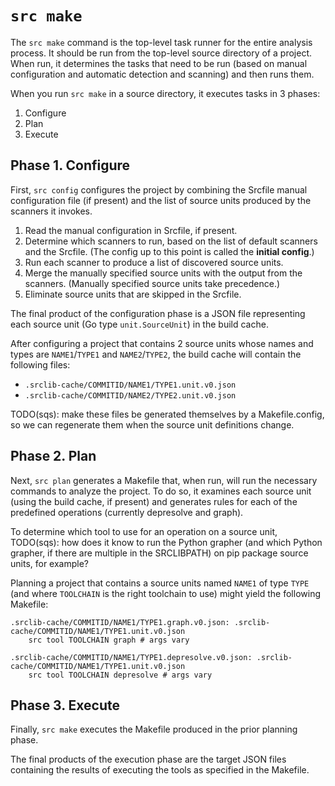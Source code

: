 # `src make`

The `src make` command is the top-level task runner for the entire analysis
process. It should be run from the top-level source directory of a project. When
run, it determines the tasks that need to be run (based on manual configuration
and automatic detection and scanning) and then runs them.

When you run `src make` in a source directory, it executes tasks in 3 phases:

1. Configure
1. Plan
1. Execute

## Phase 1. Configure

First, `src config` configures the project by combining the Srcfile manual
configuration file (if present) and the list of source units produced by the
scanners it invokes.

1. Read the manual configuration in Srcfile, if present.
1. Determine which scanners to run, based on the list of default scanners and
   the Srcfile. (The config up to this point is called the **initial config**.)
1. Run each scanner to produce a list of discovered source units.
1. Merge the manually specified source units with the output from the scanners.
   (Manually specified source units take precedence.)
1. Eliminate source units that are skipped in the Srcfile.

The final product of the configuration phase is a JSON file representing each
source unit (Go type `unit.SourceUnit`) in the build cache.

After configuring a project that contains 2 source units whose names and types
are `NAME1`/`TYPE1` and `NAME2`/`TYPE2`, the build cache will contain the
following files:

* `.srclib-cache/COMMITID/NAME1/TYPE1.unit.v0.json`
* `.srclib-cache/COMMITID/NAME2/TYPE2.unit.v0.json`

TODO(sqs): make these files be generated themselves by a Makefile.config, so we
can regenerate them when the source unit definitions change.

## Phase 2. Plan

Next, `src plan` generates a Makefile that, when run, will run the necessary
commands to analyze the project. To do so, it examines each source unit (using
the build cache, if present) and generates rules for each of the predefined
operations (currently depresolve and graph).

To determine which tool to use for an operation on a source unit, TODO(sqs): how
does it know to run the Python grapher (and which Python grapher, if there are
multiple in the SRCLIBPATH) on pip package source units, for example?

Planning a project that contains a source units named `NAME1` of type `TYPE`
(and where `TOOLCHAIN` is the right toolchain to use) might yield the following
Makefile:

```
.srclib-cache/COMMITID/NAME1/TYPE1.graph.v0.json: .srclib-cache/COMMITID/NAME1/TYPE1.unit.v0.json
    src tool TOOLCHAIN graph # args vary

.srclib-cache/COMMITID/NAME1/TYPE1.depresolve.v0.json: .srclib-cache/COMMITID/NAME1/TYPE1.unit.v0.json
    src tool TOOLCHAIN depresolve # args vary
```

## Phase 3. Execute

Finally, `src make` executes the Makefile produced in the prior planning
phase.

The final products of the execution phase are the target JSON files containing
the results of executing the tools as specified in the Makefile.
